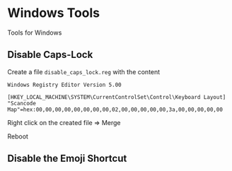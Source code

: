 # Windows Tools

Tools for Windows

## Disable Caps-Lock

Create a file `disable_caps_lock.reg` with the content

```
Windows Registry Editor Version 5.00

[HKEY_LOCAL_MACHINE\SYSTEM\CurrentControlSet\Control\Keyboard Layout]
"Scancode Map"=hex:00,00,00,00,00,00,00,00,02,00,00,00,00,00,3a,00,00,00,00,00
```

Right click on the created file => Merge

Reboot

## Disable the Emoji Shortcut
